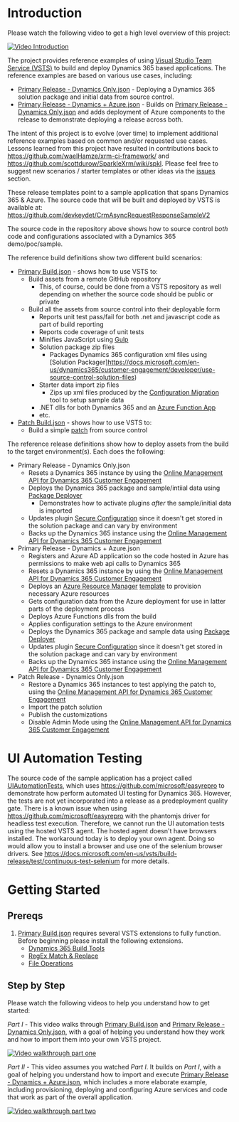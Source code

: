 
# Introduction
Please watch the following video to get a high level overview of this project:

[![Video Introduction](https://img.youtube.com/vi/AorM792M8nY/0.jpg)](https://www.youtube.com/watch?v=AorM792M8nY)

The project provides reference examples of using [Visual Studio Team Service (VSTS)](https://www.visualstudio.com/team-services/) to build and deploy Dynamics 365 based applications.  The reference examples are based on various use cases, including:

* [Primary Release - Dynamics Only.json](https://github.com/devkeydet/dyn365-ce-devops/blob/master/Primary%20Release%20-%20Dynamics%20Only.json) - Deploying a Dynamics 365 solution package and initial data from source control.
* [Primary Release - Dynamics + Azure.json](https://github.com/devkeydet/dyn365-ce-devops/blob/master/Primary%20Release%20-%20Dynamics%20%2B%20Azure.json) - Builds on [Primary Release - Dynamics Only.json](https://github.com/devkeydet/dyn365-ce-devops/blob/master/Primary%20Release%20-%20Dynamics%20Only.json) and adds deployment of Azure components to the release to demonstrate deploying a release across both.

The intent of this project is to evolve (over time) to implement additional reference examples based on common and/or requested use cases.  Lessons learned from this project have resulted in contributions back to https://github.com/waelHamze/xrm-ci-framework/ and https://github.com/scottdurow/SparkleXrm/wiki/spkl.  Please feel free to suggest new scenarios / starter templates or other ideas via the [issues](https://github.com/devkeydet/dyn365-ce-devops/issues) section.  

These release templates point to a sample application that spans Dynamics 365 & Azure.  The source code that will be built and deployed by VSTS is available at:
https://github.com/devkeydet/CrmAsyncRequestResponseSampleV2

The source code in the repository above shows how to source control *both* code and configurations associated with a Dynamics 365 demo/poc/sample.

The reference build definitions show two different build scenarios:

* [Primary Build.json](https://github.com/devkeydet/dyn365-ce-devops/blob/master/Primary%20Build.json) - shows how to use VSTS to:
    * Build assets from a remote GitHub repository
        * This, of course, could be done from a VSTS repository as well depending on whether the source code should be public or private
    * Build all the assets from source control into their deployable form
        * Reports unit test pass/fail for both .net and javascript code as part of build reporting
        * Reports code coverage of unit tests 
        * Minifies JavaScript using [Gulp](https://gulpjs.com/)
        * Solution package zip files
            * Packages Dynamics 365 configuration xml files using [Solution Packager]https://docs.microsoft.com/en-us/dynamics365/customer-engagement/developer/use-source-control-solution-files)
        * Starter data import zip files 
            * Zips up xml files produced by the [Configuration Migration](https://technet.microsoft.com/library/dn647421.aspx) tool to setup sample data
        * .NET dlls for both Dynamics 365 and an [Azure Function App](https://azure.microsoft.com/en-us/services/functions/)
        * etc.
* [Patch Build.json](https://github.com/devkeydet/dyn365-ce-devops/blob/master/Patch%20Build.json) - shows how to use VSTS to:
    * Build a simple [patch](https://docs.microsoft.com/en-us/dynamics365/customer-engagement/developer/create-patches-simplify-solution-updates) from source control

The reference release definitions show how to deploy assets from the build to the target environment(s).  Each does the following:
* Primary Release - Dynamics Only.json
    * Resets a Dynamics 365 instance by using the [Online Management API for Dynamics 365 Customer Engagement](https://docs.microsoft.com/en-us/dynamics365/customer-engagement/developer/online-management-api)
    * Deploys the Dynamics 365 package and sample/intiial data using [Package Deployer](https://docs.microsoft.com/en-us/dynamics365/customer-engagement/developer/create-packages-package-deployer)
        * Demonstrates how to activate plugins *after* the sample/initial data is imported
    * Updates plugin [Secure Configuration](https://us.hitachi-solutions.com/blog/use-secure-vs-unsecure-configuration-plugins/) since it doesn't get stored in the solution package and can vary by environment
    * Backs up the Dynamics 365 instance using the  [Online Management API for Dynamics 365 Customer Engagement](https://docs.microsoft.com/en-us/dynamics365/customer-engagement/developer/online-management-api)
* Primary Release - Dynamics + Azure.json
    * Registers and Azure AD application so the code hosted in Azure has permissions to make web api calls to Dynamics 365
    * Resets a Dynamics 365 instance by using the [Online Management API for Dynamics 365 Customer Engagement](https://docs.microsoft.com/en-us/dynamics365/customer-engagement/developer/online-management-api)
    * Deploys an [Azure Resource Manager](https://docs.microsoft.com/en-us/azure/azure-resource-manager/resource-group-overview) [template](https://docs.microsoft.com/en-us/azure/azure-resource-manager/resource-group-overview#template-deployment) to provision necessary Azure resources
    * Gets configuration data from the Azure deployment for use in latter parts of the deployment process
    * Deploys Azure Functions dlls from the build
    * Applies configuration settings to the Azure environment
    * Deploys the Dynamics 365 package and sample data using [Package Deployer](https://docs.microsoft.com/en-us/dynamics365/customer-engagement/admin/deploy-packages-using-package-deployer-windows-powershell)
    * Updates plugin [Secure Configuration](https://us.hitachi-solutions.com/blog/use-secure-vs-unsecure-configuration-plugins/) since it doesn't get stored in the solution package and can vary by environment
    * Backs up the Dynamics 365 instance using the [Online Management API for Dynamics 365 Customer Engagement](https://docs.microsoft.com/en-us/dynamics365/customer-engagement/developer/online-management-api)
* Patch Release - Dynamics Only.json
    * Restore a Dynamics 365 instances to test applying the patch to, using the [Online Management API for Dynamics 365 Customer Engagement](https://docs.microsoft.com/en-us/dynamics365/customer-engagement/developer/online-management-api)
    * Import the patch solution
    * Publish the customizations
    * Disable Admin Mode using the [Online Management API for Dynamics 365 Customer Engagement](https://docs.microsoft.com/en-us/dynamics365/customer-engagement/developer/online-management-api)

# UI Automation Testing
The source code of the sample application has a project called [UIAutomationTests](https://github.com/devkeydet/CrmAsyncRequestResponseSampleV2/tree/master/UIAutomationTests), which uses https://github.com/microsoft/easyrepro to demonstrate how perform automated UI testing for Dynamics 365.  However, the tests are not yet incorporated into a release as a predeployment quality gate.  There is a known issue when using https://github.com/microsoft/easyrepro with the phantomjs driver for headless test execution.  Therefore, we cannot run the UI automation tests using the hosted VSTS agent.  The hosted agent doesn't have browsers installed.  The workaround today is to deploy your own agent.  Doing so would allow you to install a browser and use one of the selenium browser drivers.  See https://docs.microsoft.com/en-us/vsts/build-release/test/continuous-test-selenium for more details.

# Getting Started
## Prereqs
1. [Primary Build.json](https://github.com/devkeydet/dyn365-ce-devops/blob/master/Primary%20Build.json) requires several VSTS extensions to fully function. Before beginning please install the following extensions.
   - [Dynamics 365 Build Tools](https://marketplace.visualstudio.com/items?itemName=WaelHamze.xrm-ci-framework-build-tasks)
   - [RegEx Match & Replace](https://marketplace.visualstudio.com/items?itemName=kasunkodagoda.regex-match-replace)
   - [File Operations](https://marketplace.visualstudio.com/items?itemName=KirKone.fileoperations)
## Step by Step 
Please watch the following videos to help you understand how to get started:

*Part I* - This video walks through [Primary Build.json](https://github.com/devkeydet/dyn365-ce-devops/blob/master/Primary%20Build.json) and [Primary Release - Dynamics Only.json](https://github.com/devkeydet/dyn365-ce-devops/blob/master/Primary%20Release%20-%20Dynamics%20Only.json), with a goal of helping you understand how they work and how to import them into your own VSTS project.

[![Video walkthrough part one](https://img.youtube.com/vi/O_q3cSWAUVI/0.jpg)](https://www.youtube.com/watch?v=O_q3cSWAUVI)

*Part II* - This video assumes you watched *Part I*.  It builds on *Part I*, with a goal of helping you understand how to import and execute [Primary Release - Dynamics + Azure.json](https://github.com/devkeydet/dyn365-ce-devops/blob/master/Primary%20Release%20-%20Dynamics%20%2B%20Azure.json), which includes a more elaborate example, including provisioning, deploying and configuring Azure services and code that work as part of the overall application.

[![Video walkthrough part two](https://img.youtube.com/vi/hlAEMr4xlCY/0.jpg)](https://www.youtube.com/watch?v=hlAEMr4xlCY)
